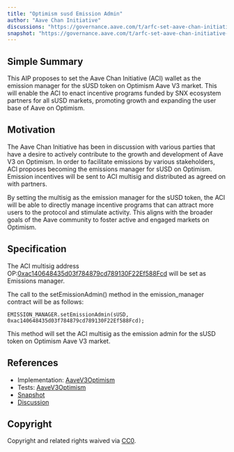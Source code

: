 ```yaml
---
title: "Optimism susd Emission Admin"
author: "Aave Chan Initiative"
discussions: "https://governance.aave.com/t/arfc-set-aave-chan-initiative-as-emission-manager-for-susd-on-aave-v3-optimism/16867"
snapshot: "https://governance.aave.com/t/arfc-set-aave-chan-initiative-as-emission-manager-for-susd-on-aave-v3-optimism/16867"
---
```


## Simple Summary

This AIP proposes to set the Aave Chan Initiative (ACI) wallet as the emission manager for the sUSD token on Optimism Aave V3 market. This will enable the ACI to enact incentive programs funded by SNX ecosystem partners for all sUSD markets, promoting growth and expanding the user base of Aave on Optimism.

## Motivation

The Aave Chan Initiative has been in discussion with various parties that have a desire to actively contribute to the growth and development of Aave V3 on Optimism. In order to facilitate emissions by various stakeholders, ACI proposes becoming the emissions manager for sUSD on Optimism. Emission incentives will be sent to ACI multisig and distributed as agreed on with partners.

By setting the multisig as the emission manager for the sUSD token, the ACI will be able to directly manage incentive programs that can attract more users to the protocol and stimulate activity. This aligns with the broader goals of the Aave community to foster active and engaged markets on Optimism.

## Specification

The ACI multisig address OP:[0xac140648435d03f784879cd789130F22Ef588Fcd](https://optimistic.etherscan.io/address/0xac140648435d03f784879cd789130F22Ef588Fcd) will be set as Emissions manager.

The call to the setEmissionAdmin() method in the emission_manager contract will be as follows:

`EMISSION_MANAGER.setEmissionAdmin(sUSD, 0xac140648435d03f784879cd789130F22Ef588Fcd);`

This method will set the ACI multisig as the emission admin for the sUSD token on Optimism Aave V3 market.

## References

- Implementation: [AaveV3Optimism](https://github.com/bgd-labs/aave-proposals-v3/blob/main/src/20240312_AaveV3Optimism_OptimismSusdEmissionAdmin/AaveV3Optimism_OptimismSusdEmissionAdmin_20240312.sol)
- Tests: [AaveV3Optimism](https://github.com/bgd-labs/aave-proposals-v3/blob/main/src/20240312_AaveV3Optimism_OptimismSusdEmissionAdmin/AaveV3Optimism_OptimismSusdEmissionAdmin_20240312.t.sol)
- [Snapshot](https://governance.aave.com/t/arfc-set-aave-chan-initiative-as-emission-manager-for-susd-on-aave-v3-optimism/16867)
- [Discussion](https://governance.aave.com/t/arfc-set-aave-chan-initiative-as-emission-manager-for-susd-on-aave-v3-optimism/16867)

## Copyright

Copyright and related rights waived via [CC0](https://creativecommons.org/publicdomain/zero/1.0/).
